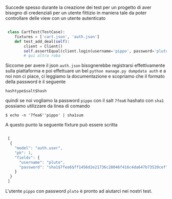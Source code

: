 <!--
.. title: Creare una fixture per l'autenticazione in Django
.. slug: creare-una-fixture-per-lautenticazione-in-django
.. date: 2012-01-20 00:00:00
.. tags: 
.. category: 
.. link: 
.. description: 
.. type: text
-->

Succede spesso durante la creazione dei test per un progetto di aver bisogno di credenziali per un utente fittizio in maniera tale da poter controllare delle view con un utente autenticato

```python

 class CartTest(TestCase):
    fixtures = ['cart.json', 'auth.json']
    def test_add_deal(self):
        client = Client()
        self.assertEqual(client.login(username='pippo', password='pluto'), True)
        # qui altra roba
```

Siccome per avere il json ``auth.json`` bisognerebbe registrarsi effettivamente sulla piattaforma e poi effettuare un bel ``python manage.py dumpdata auth`` e a noi non ci piace, ci leggiamo la documentazione e scopriamo che il formato della password è il seguente



    hashtype$salt$hash

quindi se noi vogliamo la password ``pippo`` con il salt ``7fea6`` hashato con ``sha1`` possiamo utilizzare da linea di comando



    $ echo -n '7fea6''pippo' | sha1sum

A questo punto la seguente fixture può essere scritta

```js

 [
  {
    "model": "auth.user",
    "pk": 1,
    "fields": {
      "username": "pluto",
      "password": "sha1$7fea6$ff1456d2e21736c28046f416c4da647b73520cef"
    }
  }
 ]
```

L'utente ``pippo`` con password ``pluto`` è pronto ad aiutarci nei nostri test.